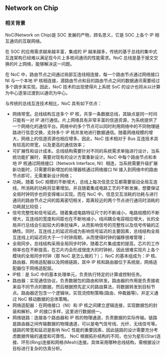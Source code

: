 ## Network on Chip

### 相关背景

NoC(Network on Chip)是 SOC 发展的产物，顾名思义，它是 SOC 上各个 IP 相互通讯的互联网络。

在 SOC 的应用需求越来越丰富，集成的 IP 越来越多，传统的基于总线的集中式互连架构已经难以满足现今片上多核间通讯的性能需求。NoC 总线是基于报文交换的片上网络，能够解决这一问题。

在 NoC 中，路由节点之间通过局部互连线相连接，每一个路由节点通过网络接口 NI 与一个本地 IP 核相连接，源路由节点和目的路由节点之间的数据通讯需要经过多个跳步来实现。因此，NoC 技术的出现使得片上系统 SoC 的设计也将从以计算为中心逐渐过渡到以通讯为中心。

与传统的总线互连技术相比，NoC 具有如下优点：

- 网络带宽。总线结构互连多个 IP 核，共享一条数据总线，其缺点是同一时间只能有一对 IP 进行通信。片上网络具有非常丰富的信道资源，为系统提供了一个网络化的通信平台。网络中的多个节点可以同时利用网络中的不同物理链路进行信息交换，支持多个 IP 核并发地进行数据通信。随着网络规模的增大，网络上的信道资源也相应增多。因此，NoC 技术相对于 Bus 互连技术具有较高的带宽，以及更高的通信效率；
- 可扩展性和设计成本。总线结构需要针对不同的系统需求单独进行设计，当系统功能扩展时，需要对现有的设计方案重新设计。NoC 中每个路由节点和本地 IP 核通过网络接口（Network Interface, NI）相连，当系统需要升级扩展新功能时，只需要将新增加的处理器核通过网络接口 NI 接入到网络中的路由节点即可，无需重新设计网络；
- 功耗。随着 SoC 规模的不断增大，总线上每次信息交互都需要驱动全局互连线，所消耗的功耗将显著增加，并且随着集成电路工艺的不断发展，想要保证全局时钟同步也将变得难以实现。而在 NoC 中，信息交互消耗的功耗与进行通讯的路由节点之间的距离密切相关，距离较近的两个节点进行通讯时消耗的功耗就比较低；
- 信号完整性和信号延迟。随着集成电路特征尺寸的不断减小，电路规模的不断增大，互连线的宽度和间距也在不断地减小，线间耦合电容相应增大，长的全局并行总线会引起较大的串扰噪声，从而影响信号的完整性以及信号传输的正确性。同时，互连线上的延迟将成为影响信号延迟的主要因素，总线结构全局互连线上的延迟将大于一个时钟周期，从而使得时钟的偏移很难管理；
- 全局同步。总线结构采用全局同步时钟，随着芯片集成度的提高，芯片的工作频率也在不断提高，在芯片内会形成很庞大的时钟树，因此很难实现片上各个模块的全局同步时钟（那 NoC 是怎么做的？）；
 NoC 的基本组成为：IP 核、路由器、网络适配器以及网络链路，其中 IP 核和路由器位于系统层，网络适配器位于网络适配层。
- IP核：是 SoC 中的基本处理单元，负责执行特定的计算或控制任务。
- 路由器：实现通信协议，负责数据包的路由和转发。路由器的作用是负责接收来自不同节点的数据，然后根据预先定义的路由算法，将数据转发到目标节点。路由器还包含一个逻辑块，实现流控制策略(路由、仲裁器等)，并定义通过 NoC 移动数据的总体策略。
- 网络适配器：在网络接口（NI）和 IP 核之间建立逻辑连接，实现数据包的封装和解析。IP 的接口多样，这里进行数据统一。
- 网络链路：连接各个路由器和 IP 核的物理通道，负责数据的实际传输。链路是路由器之间传输数据的物理通道，可以是电气信号线、光纤、无线信号等。链路的带宽和延迟是影响 NoC 性能的重要因素，因此链路的设计需要充分考虑数据传输的速度和可靠性。
 NoC 根据拓扑结构的不同，也分为星形(Star)连接、环形(Ring)连接和网格(Mesh)连接。具体采用哪种总线结构，需根据设计目标进行复杂的仿真分析。
